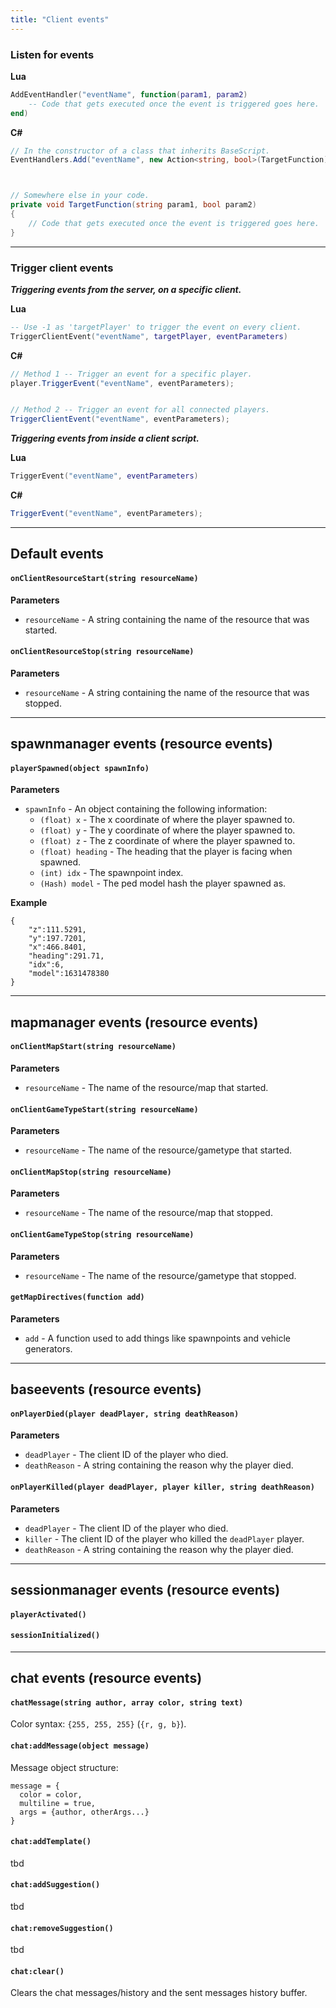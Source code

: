 ```yaml
---
title: "Client events"
---
```


### Listen for events

**Lua**
```lua
AddEventHandler("eventName", function(param1, param2)
    -- Code that gets executed once the event is triggered goes here.
end)
```

**C#**
```csharp
// In the constructor of a class that inherits BaseScript.
EventHandlers.Add("eventName", new Action<string, bool>(TargetFunction));



// Somewhere else in your code.
private void TargetFunction(string param1, bool param2)
{
    // Code that gets executed once the event is triggered goes here.
}
```

---

### Trigger client events
**_Triggering events from the server, on a specific client._**

**Lua**
```lua
-- Use -1 as 'targetPlayer' to trigger the event on every client.
TriggerClientEvent("eventName", targetPlayer, eventParameters)
```

**C#**
```csharp
// Method 1 -- Trigger an event for a specific player.
player.TriggerEvent("eventName", eventParameters);


// Method 2 -- Trigger an event for all connected players.
TriggerClientEvent("eventName", eventParameters);
```

**_Triggering events from inside a client script._**

**Lua**
```lua
TriggerEvent("eventName", eventParameters)
```

**C#**
```csharp
TriggerEvent("eventName", eventParameters);
```

----

Default events
--------------


#### `onClientResourceStart(string resourceName)`
**Parameters**

- `resourceName` - A string containing the name of the resource that was started.

#### `onClientResourceStop(string resourceName)`
**Parameters**

- `resourceName` - A string containing the name of the resource that was stopped.

----

spawnmanager events (resource events)
-------------------------------------

#### `playerSpawned(object spawnInfo)`
**Parameters**

- `spawnInfo` - An object containing the following information:
  - `(float) x` - The x coordinate of where the player spawned to.
  - `(float) y` - The y coordinate of where the player spawned to.
  - `(float) z` - The z coordinate of where the player spawned to.
  - `(float) heading` - The heading that the player is facing when spawned.
  - `(int) idx` - The spawnpoint index.
  - `(Hash) model` - The ped model hash the player spawned as.

**Example**
```
{
    "z":111.5291,
    "y":197.7201,
    "x":466.8401,
    "heading":291.71,
    "idx":6,
    "model":1631478380
}
```

----

mapmanager events (resource events)
-----------------------------------

#### `onClientMapStart(string resourceName)`
**Parameters**

- `resourceName` - The name of the resource/map that started.

#### `onClientGameTypeStart(string resourceName)`
**Parameters**

- `resourceName` - The name of the resource/gametype that started.

#### `onClientMapStop(string resourceName)`
**Parameters**

- `resourceName` - The name of the resource/map that stopped.

#### `onClientGameTypeStop(string resourceName)`
**Parameters**

- `resourceName` - The name of the resource/gametype that stopped.

#### `getMapDirectives(function add)`
**Parameters**

- `add` - A function used to add things like spawnpoints and vehicle generators.


---

baseevents (resource events)
----------------------------

#### `onPlayerDied(player deadPlayer, string deathReason)`
**Parameters**

- `deadPlayer` - The client ID of the player who died.
- `deathReason` - A string containing the reason why the player died.


#### `onPlayerKilled(player deadPlayer, player killer, string deathReason)`
**Parameters**

- `deadPlayer` - The client ID of the player who died.
- `killer` - The client ID of the player who killed the `deadPlayer` player.
- `deathReason` - A string containing the reason why the player died.


---

sessionmanager events (resource events)
---------------------------------------
#### `playerActivated()`
#### `sessionInitialized()`


---

chat events (resource events)
-----------------------------
#### `chatMessage(string author, array color, string text)`
Color syntax: `{255, 255, 255}` (`{r, g, b}`).

#### `chat:addMessage(object message)`
Message object structure:
```
message = {
  color = color,
  multiline = true,
  args = {author, otherArgs...}
}
```

#### `chat:addTemplate()`
tbd

#### `chat:addSuggestion()`
tbd

#### `chat:removeSuggestion()`
tbd

#### `chat:clear()`
Clears the chat messages/history and the sent messages history buffer.



